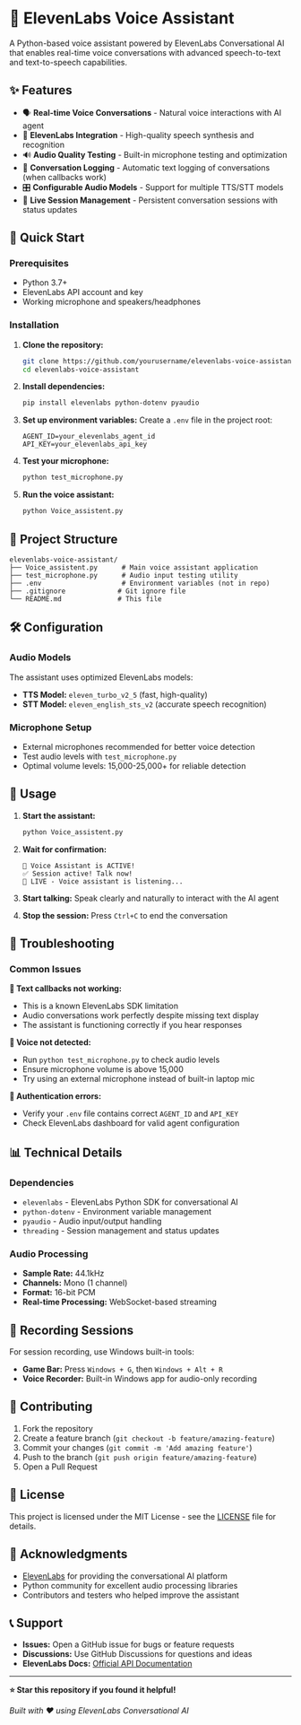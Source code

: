 # 🎤 ElevenLabs Voice Assistant

A Python-based voice assistant powered by ElevenLabs Conversational AI that enables real-time voice conversations with advanced speech-to-text and text-to-speech capabilities.

## ✨ Features

- 🗣️ **Real-time Voice Conversations** - Natural voice interactions with AI agent
- 🎯 **ElevenLabs Integration** - High-quality speech synthesis and recognition
- 🔊 **Audio Quality Testing** - Built-in microphone testing and optimization
- 📝 **Conversation Logging** - Automatic text logging of conversations (when callbacks work)
- 🎛️ **Configurable Audio Models** - Support for multiple TTS/STT models
- 🔴 **Live Session Management** - Persistent conversation sessions with status updates

## 🚀 Quick Start

### Prerequisites

- Python 3.7+
- ElevenLabs API account and key
- Working microphone and speakers/headphones

### Installation

1. **Clone the repository:**
   ```bash
   git clone https://github.com/yourusername/elevenlabs-voice-assistant.git
   cd elevenlabs-voice-assistant
   ```

2. **Install dependencies:**
   ```bash
   pip install elevenlabs python-dotenv pyaudio
   ```

3. **Set up environment variables:**
   Create a `.env` file in the project root:
   ```env
   AGENT_ID=your_elevenlabs_agent_id
   API_KEY=your_elevenlabs_api_key
   ```

4. **Test your microphone:**
   ```bash
   python test_microphone.py
   ```

5. **Run the voice assistant:**
   ```bash
   python Voice_assistent.py
   ```

## 📁 Project Structure

```
elevenlabs-voice-assistant/
├── Voice_assistent.py      # Main voice assistant application
├── test_microphone.py      # Audio input testing utility
├── .env                    # Environment variables (not in repo)
├── .gitignore             # Git ignore file
└── README.md              # This file
```

## 🛠️ Configuration

### Audio Models
The assistant uses optimized ElevenLabs models:
- **TTS Model:** `eleven_turbo_v2_5` (fast, high-quality)
- **STT Model:** `eleven_english_sts_v2` (accurate speech recognition)

### Microphone Setup
- External microphones recommended for better voice detection
- Test audio levels with `test_microphone.py`
- Optimal volume levels: 15,000-25,000+ for reliable detection

## 🎯 Usage

1. **Start the assistant:**
   ```bash
   python Voice_assistent.py
   ```

2. **Wait for confirmation:**
   ```
   🎤 Voice Assistant is ACTIVE!
   ✅ Session active! Talk now!
   🔴 LIVE - Voice assistant is listening...
   ```

3. **Start talking:** Speak clearly and naturally to interact with the AI agent

4. **Stop the session:** Press `Ctrl+C` to end the conversation

## 🔧 Troubleshooting

### Common Issues

**🚨 Text callbacks not working:**
- This is a known ElevenLabs SDK limitation
- Audio conversations work perfectly despite missing text display
- The assistant is functioning correctly if you hear responses

**🎤 Voice not detected:**
- Run `python test_microphone.py` to check audio levels
- Ensure microphone volume is above 15,000
- Try using an external microphone instead of built-in laptop mic

**🔑 Authentication errors:**
- Verify your `.env` file contains correct `AGENT_ID` and `API_KEY`
- Check ElevenLabs dashboard for valid agent configuration

## 📊 Technical Details

### Dependencies
- `elevenlabs` - ElevenLabs Python SDK for conversational AI
- `python-dotenv` - Environment variable management
- `pyaudio` - Audio input/output handling
- `threading` - Session management and status updates

### Audio Processing
- **Sample Rate:** 44.1kHz
- **Channels:** Mono (1 channel)
- **Format:** 16-bit PCM
- **Real-time Processing:** WebSocket-based streaming

## 🎥 Recording Sessions

For session recording, use Windows built-in tools:
- **Game Bar:** Press `Windows + G`, then `Windows + Alt + R`
- **Voice Recorder:** Built-in Windows app for audio-only recording

## 🤝 Contributing

1. Fork the repository
2. Create a feature branch (`git checkout -b feature/amazing-feature`)
3. Commit your changes (`git commit -m 'Add amazing feature'`)
4. Push to the branch (`git push origin feature/amazing-feature`)
5. Open a Pull Request

## 📄 License

This project is licensed under the MIT License - see the [LICENSE](LICENSE) file for details.

## 🙏 Acknowledgments

- [ElevenLabs](https://elevenlabs.io/) for providing the conversational AI platform
- Python community for excellent audio processing libraries
- Contributors and testers who helped improve the assistant

## 📞 Support

- **Issues:** Open a GitHub issue for bugs or feature requests
- **Discussions:** Use GitHub Discussions for questions and ideas
- **ElevenLabs Docs:** [Official API Documentation](https://elevenlabs.io/docs)

---

**⭐ Star this repository if you found it helpful!**

*Built with ❤️ using ElevenLabs Conversational AI*
